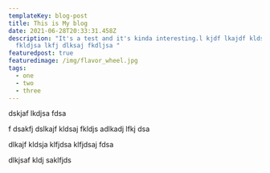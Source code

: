 ```yaml
---
templateKey: blog-post
title: This is My blog
date: 2021-06-28T20:33:31.458Z
description: "It's a test and it's kinda interesting.l kjdf lkajdf kldsaj
  fkldjsa lkfj dlksaj fkdljsa "
featuredpost: true
featuredimage: /img/flavor_wheel.jpg
tags:
  - one
  - two
  - three
---
```

dskjaf lkdjsa fdsa

f dsakfj dslkajf kldsaj fkldjs adlkadj lfkj dsa

dlkajf kldsja klfjdsa klfjdsaj fdsa

dlkjsaf kldj saklfjds